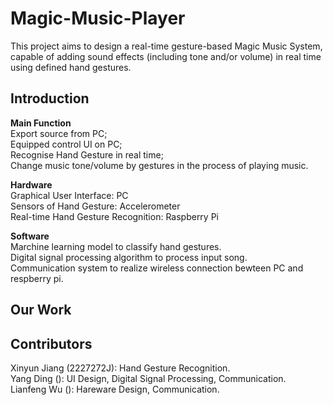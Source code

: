 Magic-Music-Player
==
This project aims to design a real-time gesture-based Magic Music System, capable of adding sound effects (including tone and/or volume) in real time using defined hand gestures.

Introduction
--
**Main Function**<br>
Export source from PC; <br>
Equipped control UI on PC; <br>
Recognise Hand Gesture in real time; <br>
Change music tone/volume by gestures in the process of playing music.<br>

**Hardware**<br>
Graphical User Interface: PC<br>
Sensors of Hand Gesture: Accelerometer<br>
Real-time Hand Gesture Recognition: Raspberry Pi<br>

**Software**<br>
Marchine learning model to classify hand gestures.<br>
Digital signal processing algorithm to process input song.<br>
Communication system to realize wireless connection bewteen PC and respberry pi.<br>

Our Work
--

Contributors
--
Xinyun Jiang (2227272J): Hand Gesture Recognition.<br>
Yang Ding (): UI Design, Digital Signal Processing, Communication. <br>
Lianfeng Wu (): Hareware Design, Communication. <br>




